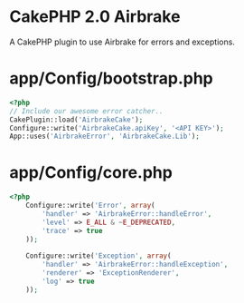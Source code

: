 CakePHP 2.0 Airbrake
============

A CakePHP plugin to use Airbrake for errors and exceptions.

app/Config/bootstrap.php
=========================

```php
<?php
// Include our awesome error catcher..
CakePlugin::load('AirbrakeCake');
Configure::write('AirbrakeCake.apiKey', '<API KEY>');
App::uses('AirbrakeError', 'AirbrakeCake.Lib');
```

app/Config/core.php
=========================

```php
<?php
	Configure::write('Error', array(
		'handler' => 'AirbrakeError::handleError',
		'level' => E_ALL & ~E_DEPRECATED,
		'trace' => true
	));
	
	Configure::write('Exception', array(
		'handler' => 'AirbrakeError::handleException',
		'renderer' => 'ExceptionRenderer',
		'log' => true
	));
```